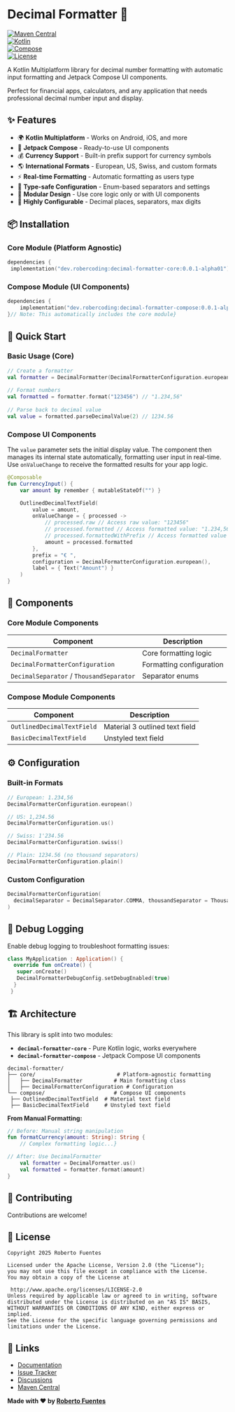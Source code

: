 # Decimal Formatter 🔢

[![Maven Central](https://img.shields.io/maven-central/v/dev.robercoding/decimal-formatter-core)](https://search.maven.org/search?q=g:dev.robercoding%20AND%20a:decimal-formatter-*)  
[![Kotlin](https://img.shields.io/badge/kotlin-multiplatform-blue)](https://kotlinlang.org/docs/multiplatform.html)  
[![Compose](https://img.shields.io/badge/compose-multiplatform-green)](https://www.jetbrains.com/lp/compose-multiplatform/)  
[![License](https://img.shields.io/badge/License-Apache%202.0-blue.svg)](https://opensource.org/licenses/Apache-2.0)

A Kotlin Multiplatform library for decimal number formatting with automatic input formatting and Jetpack Compose UI components.

Perfect for financial apps, calculators, and any application that needs professional decimal number input and display.

## ✨ Features

- 🌍 **Kotlin Multiplatform** - Works on Android, iOS, and more
- 🎨 **Jetpack Compose** - Ready-to-use UI components
- 💰 **Currency Support** - Built-in prefix support for currency symbols
- 🌎 **International Formats** - European, US, Swiss, and custom formats
- ⚡ **Real-time Formatting** - Automatic formatting as users type
- 🎯 **Type-safe Configuration** - Enum-based separators and settings
- 🧩 **Modular Design** - Use core logic only or with UI components
- 🔧 **Highly Configurable** - Decimal places, separators, max digits

## 📦 Installation

### Core Module (Platform Agnostic)
```kotlin  
dependencies {  
 implementation("dev.robercoding:decimal-formatter-core:0.0.1-alpha01")}  
```  

### Compose Module (UI Components)
```kotlin  
dependencies {
    implementation("dev.robercoding:decimal-formatter-compose:0.0.1-alpha01")
}// Note: This automatically includes the core module}  
```  

## 🚀 Quick Start

### Basic Usage (Core)

```kotlin   
// Create a formatter  
val formatter = DecimalFormatter(DecimalFormatterConfiguration.european())  
  
// Format numbers  
val formatted = formatter.format("123456") // "1.234,56"  
  
// Parse back to decimal value  
val value = formatted.parseDecimalValue(2) // 1234.56  
```  

### Compose UI Components

The `value` parameter sets the initial display value. The component then manages its internal state automatically, formatting user input in real-time. Use `onValueChange` to receive the formatted results for your app logic.

```kotlin  
@Composable
fun CurrencyInput() {
    var amount by remember { mutableStateOf("") }

    OutlinedDecimalTextField(
        value = amount,
        onValueChange = { processed ->
            // processed.raw // Access raw value: "123456"
            // processed.formatted // Access formatted value: "1.234,56"  
            // processed.formattedWithPrefix // Access formatted value with prefix: "€ 1.234,56"
            amount = processed.formatted
        },
        prefix = "€ ",
        configuration = DecimalFormatterConfiguration.european(),
        label = { Text("Amount") }
    )
}
```  

## 🎯 Components

### Core Module Components

| Component | Description |  
|-----------|-------------|  
| `DecimalFormatter` | Core formatting logic |  
| `DecimalFormatterConfiguration` | Formatting configuration |  
| `DecimalSeparator` / `ThousandSeparator` | Separator enums |  

### Compose Module Components

| Component | Description |  
|-----------|-------------|  
| `OutlinedDecimalTextField` | Material 3 outlined text field |  
| `BasicDecimalTextField` | Unstyled text field |    

## ⚙️ Configuration

### Built-in Formats

```kotlin  
// European: 1.234,56  
DecimalFormatterConfiguration.european()

// US: 1,234.56
DecimalFormatterConfiguration.us()

// Swiss: 1'234.56  
DecimalFormatterConfiguration.swiss()

// Plain: 1234.56 (no thousand separators)  
DecimalFormatterConfiguration.plain()
```  

### Custom Configuration

```kotlin  
DecimalFormatterConfiguration(  
  decimalSeparator = DecimalSeparator.COMMA, thousandSeparator = ThousandSeparator.SPACE, decimalPlaces = 3, maxDigits = 10
)  
```

## 🐛 Debug Logging

Enable debug logging to troubleshoot formatting issues:

```kotlin  
class MyApplication : Application() {  
  override fun onCreate() {  
   super.onCreate()
   DecimalFormatterDebugConfig.setDebugEnabled(true)
  }
 }
```  

## 🏗️ Architecture

This library is split into two modules:

- **`decimal-formatter-core`** - Pure Kotlin logic, works everywhere
- **`decimal-formatter-compose`** - Jetpack Compose UI components

```  
decimal-formatter/  
├── core/                          # Platform-agnostic formatting  
│   ├── DecimalFormatter          # Main formatting class 
│   ├── DecimalFormatterConfiguration # Configuration  
└── compose/                      # Compose UI components  
 ├── OutlinedDecimalTextField  # Material text field 
 ├── BasicDecimalTextField     # Unstyled text field 
```  

**From Manual Formatting:**
```kotlin  
// Before: Manual string manipulation  
fun formatCurrency(amount: String): String {
    // Complex formatting logic...}  

// After: Use DecimalFormatter  
    val formatter = DecimalFormatter.us()
    val formatted = formatter.format(amount)
}
```  

## 🤝 Contributing

Contributions are welcome!

## 📄 License

```  
Copyright 2025 Roberto Fuentes  
  
Licensed under the Apache License, Version 2.0 (the "License");  
you may not use this file except in compliance with the License.  
You may obtain a copy of the License at  
  
 http://www.apache.org/licenses/LICENSE-2.0  
Unless required by applicable law or agreed to in writing, software  
distributed under the License is distributed on an "AS IS" BASIS,  
WITHOUT WARRANTIES OR CONDITIONS OF ANY KIND, either express or implied.  
See the License for the specific language governing permissions and  
limitations under the License.  
```  

## 🔗 Links

- [Documentation](https://github.com/robercoding/decimal-formatter/wiki)
- [Issue Tracker](https://github.com/robercoding/decimal-formatter/issues)
- [Discussions](https://github.com/robercoding/decimal-formatter/discussions)
- [Maven Central](https://search.maven.org/search?q=g:dev.robercoding%20AND%20a:decimal-formatter-*)

**Made with ❤️ by [Roberto Fuentes](https://github.com/robercoding)**
